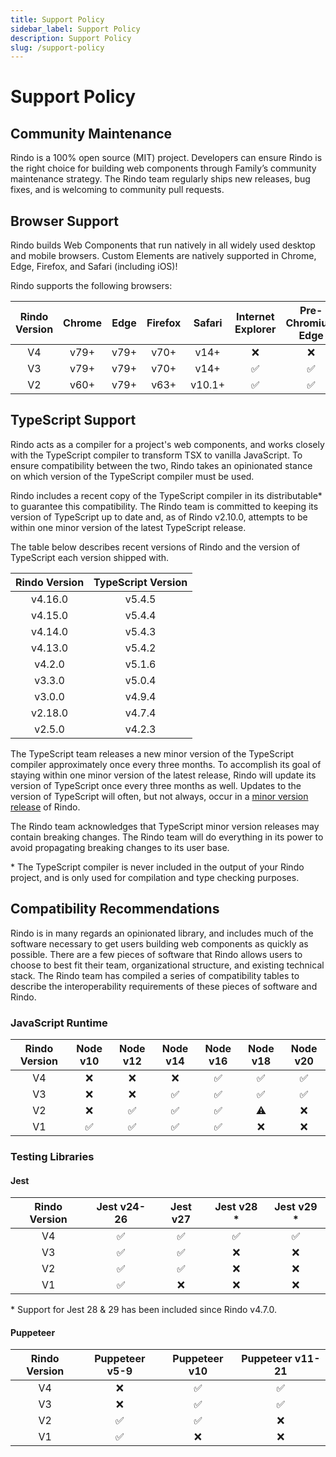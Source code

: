 ```yaml
---
title: Support Policy
sidebar_label: Support Policy
description: Support Policy
slug: /support-policy
---
```


# Support Policy

## Community Maintenance

Rindo is a 100% open source (MIT) project. Developers can ensure Rindo is the right choice for building web
components through Family’s community maintenance strategy. The Rindo team regularly ships new releases, bug fixes, and
is welcoming to community pull requests.

## Browser Support

Rindo builds Web Components that run natively in all widely used desktop and mobile browsers.
Custom Elements are natively supported in Chrome, Edge, Firefox, and Safari (including iOS)!

Rindo supports the following browsers:

| Rindo Version | Chrome | Edge | Firefox | Safari | Internet Explorer | Pre-Chromium Edge |
| :-----------: | :----: | :--: | :-----: | :----: | :---------------: | :---------------: |
|      V4       |  v79+  | v79+ |  v70+   |  v14+  |     &#10060;      |     &#10060;      |
|      V3       |  v79+  | v79+ |  v70+   |  v14+  |      &#9989;      |      &#9989;      |
|      V2       |  v60+  | v79+ |  v63+   | v10.1+ |      &#9989;      |      &#9989;      |

## TypeScript Support

Rindo acts as a compiler for a project's web components, and works closely with the TypeScript compiler to transform
TSX to vanilla JavaScript. To ensure compatibility between the two, Rindo takes an opinionated stance on which version
of the TypeScript compiler must be used.

Rindo includes a recent copy of the TypeScript compiler in its distributable\* to guarantee this compatibility.
The Rindo team is committed to keeping its version of TypeScript up to date and, as of Rindo v2.10.0, attempts to be
within one minor version of the latest TypeScript release.

The table below describes recent versions of Rindo and the version of TypeScript each version shipped with.

| Rindo Version | TypeScript Version |
| :-----------: | :----------------: |
|    v4.16.0    |       v5.4.5       |
|    v4.15.0    |       v5.4.4       |
|    v4.14.0    |       v5.4.3       |
|    v4.13.0    |       v5.4.2       |
|    v4.2.0     |       v5.1.6       |
|    v3.3.0     |       v5.0.4       |
|    v3.0.0     |       v4.9.4       |
|    v2.18.0    |       v4.7.4       |
|    v2.5.0     |       v4.2.3       |

The TypeScript team releases a new minor version of the TypeScript compiler approximately once every three months. To
accomplish its goal of staying within one minor version of the latest release, Rindo will update its version of
TypeScript once every three months as well. Updates to the version of TypeScript will often, but not always, occur in a
[minor version release](./versioning.md#minor-release) of Rindo.

The Rindo team acknowledges that TypeScript minor version releases may contain breaking changes. The Rindo team will
do everything in its power to avoid propagating breaking changes to its user base.

\* The TypeScript compiler is never included in the output of your Rindo project, and is only used for compilation
and type checking purposes.

## Compatibility Recommendations

Rindo is in many regards an opinionated library, and includes much of the software necessary to get users building web
components as quickly as possible. There are a few pieces of software that Rindo allows users to choose to best fit
their team, organizational structure, and existing technical stack. The Rindo team has compiled a series of
compatibility tables to describe the interoperability requirements of these pieces of software and Rindo.

### JavaScript Runtime

| Rindo Version | Node v10 | Node v12 | Node v14 | Node v16 | Node v18 | Node v20 |
| :-----------: | :------: | :------: | :------: | :------: | :------: | :------: |
|      V4       | &#10060; | &#10060; | &#10060; | &#9989;  | &#9989;  | &#9989;  |
|      V3       | &#10060; | &#10060; | &#9989;  | &#9989;  | &#9989;  | &#9989;  |
|      V2       | &#10060; | &#9989;  | &#9989;  | &#9989;  | &#9888;  | &#10060; |
|      V1       | &#9989;  | &#9989;  | &#9989;  | &#9989;  | &#10060; | &#10060; |

### Testing Libraries

#### Jest

| Rindo Version | Jest v24-26 | Jest v27 | Jest v28 \* | Jest v29 \* |
| :-----------: | :---------: | :------: | :---------: | :---------: |
|      V4       |   &#9989;   | &#9989;  |   &#9989;   |   &#9989;   |
|      V3       |   &#9989;   | &#9989;  |  &#10060;   |  &#10060;   |
|      V2       |   &#9989;   | &#9989;  |  &#10060;   |  &#10060;   |
|      V1       |   &#9989;   | &#10060; |  &#10060;   |  &#10060;   |

\* Support for Jest 28 & 29 has been included since Rindo v4.7.0.

#### Puppeteer

| Rindo Version | Puppeteer v5-9 | Puppeteer v10 | Puppeteer v11-21 |
| :-----------: | :------------: | :-----------: | :--------------: |
|      V4       |    &#10060;    |    &#9989;    |     &#9989;      |
|      V3       |    &#10060;    |    &#9989;    |     &#9989;      |
|      V2       |    &#9989;     |    &#9989;    |     &#10060;     |
|      V1       |    &#9989;     |   &#10060;    |     &#10060;     |

